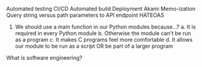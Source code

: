 Automated testing
CI/CD
Automated build
Deployment
Akami
Memo-ization
Query string versus path parameters to API endpoint
HATEOAS

1. We should use a main function in our Python modules because...?
a. It is required in every Python module
b. Otherwise the module can't be run as a program
c. It makes C programs feel more comfortable
d. It allows our module to be run as a script OR be part of a larger program


What is software engineering?
